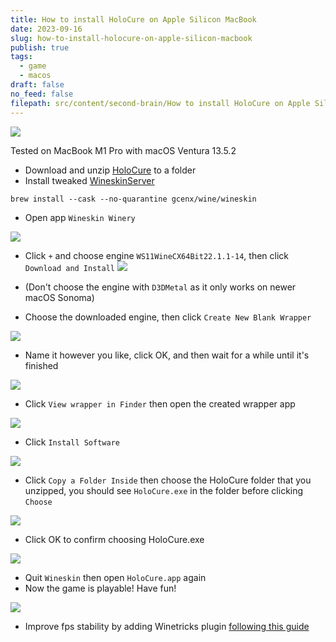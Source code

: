 ```yaml
---
title: How to install HoloCure on Apple Silicon MacBook
date: 2023-09-16
slug: how-to-install-holocure-on-apple-silicon-macbook
publish: true
tags:
  - game
  - macos
draft: false
no_feed: false
filepath: src/content/second-brain/How to install HoloCure on Apple Silicon MacBook.md
---
```


![](attachments/How%20to%20install%20HoloCure%20on%20Apple%20Silicon%20Chip%20MacBook-8.png)

Tested on MacBook M1 Pro with macOS Ventura 13.5.2

*   Download and unzip [HoloCure](https://kay-yu.itch.io/holocure) to a folder
*   Install tweaked [WineskinServer](https://github.com/Gcenx/WineskinServer)

```shell
brew install --cask --no-quarantine gcenx/wine/wineskin
```

*   Open app `Wineskin Winery`

![](attachments/How%20to%20install%20HoloCure%20on%20Apple%20Silicon%20Chip%20MacBook-1.png)

*   Click `+` and choose engine `WS11WineCX64Bit22.1.1-14`, then click `Download and Install`
    ![](attachments/How%20to%20install%20HoloCure%20on%20Apple%20Silicon%20Chip%20MacBook.png)

*   (Don't choose the engine with `D3DMetal` as it only works on newer macOS Sonoma)

*   Choose the downloaded engine, then click `Create New Blank Wrapper`

![](attachments/How%20to%20install%20HoloCure%20on%20Apple%20Silicon%20Chip%20MacBook-2.png)

*   Name it however you like, click OK, and then wait for a while until it's finished

![](attachments/How%20to%20install%20HoloCure%20on%20Apple%20Silicon%20Chip%20MacBook-3.png)

*   Click `View wrapper in Finder` then open the created wrapper app

![](attachments/How%20to%20install%20HoloCure%20on%20Apple%20Silicon%20Chip%20MacBook-4.png)

*   Click `Install Software`

![](attachments/How%20to%20install%20HoloCure%20on%20Apple%20Silicon%20Chip%20MacBook-5.png)

*   Click `Copy a Folder Inside` then choose the HoloCure folder that you unzipped, you should see `HoloCure.exe` in the folder before clicking `Choose`

![](attachments/How%20to%20install%20HoloCure%20on%20Apple%20Silicon%20Chip%20MacBook-6.png)

*   Click OK to confirm choosing HoloCure.exe

![](attachments/How%20to%20install%20HoloCure%20on%20Apple%20Silicon%20Chip%20MacBook-7.png)

*   Quit `Wineskin` then open `HoloCure.app` again
*   Now the game is playable! Have fun!

![](attachments/How%20to%20install%20HoloCure%20on%20Apple%20Silicon%20Chip%20MacBook-9.png)

*   Improve fps stability by adding Winetricks plugin [following this guide](https://www.reddit.com/r/holocure/comments/110maj2/holocure_works_perfectly_on_my_macbook_air_m1)
